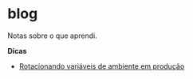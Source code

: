 # blog

Notas sobre o que aprendi.


**Dicas**
- [Rotacionando variáveis de ambiente em produção](https://gcaraciolo.github.io/blog/blog/Rotacionando%20vari%C3%A1veis%20de%20ambiente%20em%20produ%C3%A7%C3%A3o)
